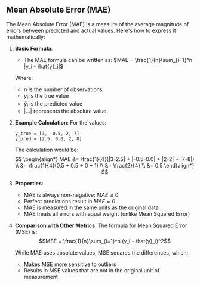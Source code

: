 ## Mean Absolute Error (MAE)

The Mean Absolute Error (MAE) is a measure of the average magnitude of errors between predicted and actual values. Here's how to express it mathematically:

1. **Basic Formula**:
   - The MAE formula can be written as: $MAE = \frac{1}{n}\sum_{i=1}^n |y_i - \hat{y}_i|$

   Where:
   - $n$ is the number of observations
   - $y_i$ is the true value
   - $\hat{y}_i$ is the predicted value
   - $|...|$ represents the absolute value

2. **Example Calculation**:
   For the values:
   ```
   y_true = [3, -0.5, 2, 7]
   y_pred = [2.5, 0.0, 2, 8]
   ```

   The calculation would be:
   $$
   \begin{align*}
   MAE &= \frac{1}{4}(|3-2.5| + |-0.5-0.0| + |2-2| + |7-8|) \\
   &= \frac{1}{4}(0.5 + 0.5 + 0 + 1) \\
   &= \frac{2}{4} \\
   &= 0.5
   \end{align*}
   $$

3. **Properties**:
   - MAE is always non-negative: $MAE \geq 0$
   - Perfect predictions result in $MAE = 0$
   - MAE is measured in the same units as the original data
   - MAE treats all errors with equal weight (unlike Mean Squared Error)

4. **Comparison with Other Metrics**:
   The formula for Mean Squared Error (MSE) is:
   $$MSE = \frac{1}{n}\sum_{i=1}^n (y_i - \hat{y}_i)^2$$

   While MAE uses absolute values, MSE squares the differences, which:
   - Makes MSE more sensitive to outliers
   - Results in MSE values that are not in the original unit of measurement
